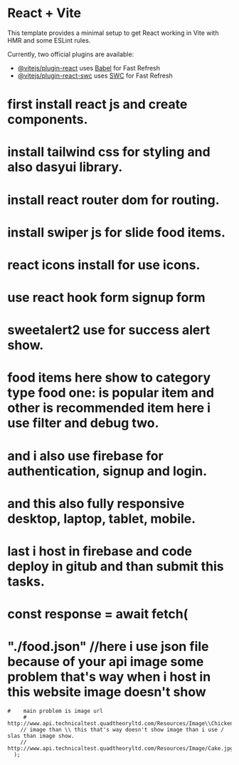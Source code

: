 # React + Vite

This template provides a minimal setup to get React working in Vite with HMR and some ESLint rules.

Currently, two official plugins are available:

- [@vitejs/plugin-react](https://github.com/vitejs/vite-plugin-react/blob/main/packages/plugin-react/README.md) uses [Babel](https://babeljs.io/) for Fast Refresh
- [@vitejs/plugin-react-swc](https://github.com/vitejs/vite-plugin-react-swc) uses [SWC](https://swc.rs/) for Fast Refresh


<!-- hello this is my ui design task based on front end -->
<!-- this project i create with react js and use tailwind for website design -->
# first install react js and create components.
# install tailwind css for styling and also dasyui library.
# install react router dom for routing.
# install swiper js for slide food items.
# react icons install for use icons.
# use react hook form signup form
# sweetalert2 use for success alert show. 
# food items here show to category type food one: is popular item and other is recommended item here i use filter and debug two.
# and i also use firebase for authentication, signup and login.
# and this also fully responsive desktop, laptop, tablet, mobile.
# last i host in firebase and code deploy in gitub and than submit this tasks.

# const response = await fetch(
   #     "./food.json" //here i use json file because of your api image some problem that's way when i host in this website image doesn't show
    #    main problem is image url
         # http://www.api.technicaltest.quadtheoryltd.com/Resources/Image\\ChickenFry.jpg
        // image than \\ this that's way doesn't show image than i use / slas than image show.
        // http://www.api.technicaltest.quadtheoryltd.com/Resources/Image/Cake.jpg
      );

<!-- It may be possible to design a better project in the meantime. but due to some problems, I cannot work on the project at my best. I am working on another team project. and also the election effect on my task -->